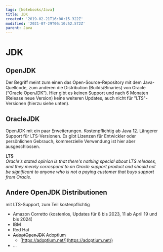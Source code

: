 ```yaml
---
tags: [Notebooks/Java]
title: JDK
created: '2019-02-21T16:00:15.322Z'
modified: '2021-07-29T06:10:52.572Z'
parent: Java
---
```


# JDK

## OpenJDK
Der Begriff meint zum einen das Open-Source-Repository mit dem Java-Quellcode, zum anderen die Distribution (Builds/Binaries) von Oracle (“Oracle OpenJDK”). Hier gibt es keinen Support und nach 6 Monaten (Release neue Version) keine weiteren Updates, auch nicht für "LTS"-Versionen (hierzu siehe unten).

## OracleJDK
OpenJDK mit ein paar Erweiterungen. Kostenpflichtig ab Java 12. Längerer Support für LTS-Versionen. Es gibt Lizenzen für Entwickler oder persönlichen Gebrauch, kommerzielle Verwendung ist hier aber ausgeschlossen.

**LTS**<br/>
*Oracle's stated opinion is that there's nothing special about LTS releases, and they merely correspond to an Oracle support product and should not be significant to anyone who is not a paying customer that buys support from Oracle.*

## Andere OpenJDK Distributionen
mit LTS-Support, zum Teil kostenpflichtig
- Amazon Corretto (kostenlos, Updates für 8 bis 2023, 11 ab April 19 und bis 2024)
- IBM
- Red Hat
- ~~AdoptOpenJDK~~ Adoptium
    - [https://adoptium.net/](https://adoptium.net/)
- ...
